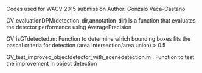Codes used for WACV 2015 submission
Author: Gonzalo Vaca-Castano

GV_evaluationDPM(detection_dir,annotation_dir) is a function that evaluates the detector performance using AveragePrecision

GV_isGTdetected.m: Function to determine which bounding boxes fits the pascal criteria  for detection (area intersection/area union) > 0.5

GV_test_improved_objectdetector_with_scenedetection.m : Function to test the improvement in object detection
